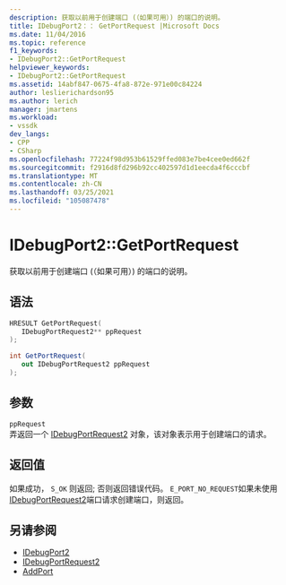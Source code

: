 ```yaml
---
description: 获取以前用于创建端口 (（如果可用）) 的端口的说明。
title: IDebugPort2：： GetPortRequest |Microsoft Docs
ms.date: 11/04/2016
ms.topic: reference
f1_keywords:
- IDebugPort2::GetPortRequest
helpviewer_keywords:
- IDebugPort2::GetPortRequest
ms.assetid: 14abf847-0675-4fa8-872e-971e00c84224
author: leslierichardson95
ms.author: lerich
manager: jmartens
ms.workload:
- vssdk
dev_langs:
- CPP
- CSharp
ms.openlocfilehash: 77224f98d953b61529ffed083e7be4cee0ed662f
ms.sourcegitcommit: f2916d8fd296b92cc402597d1d1eecda4f6cccbf
ms.translationtype: MT
ms.contentlocale: zh-CN
ms.lasthandoff: 03/25/2021
ms.locfileid: "105087478"
---
```

# <a name="idebugport2getportrequest"></a>IDebugPort2::GetPortRequest
获取以前用于创建端口 (（如果可用）) 的端口的说明。

## <a name="syntax"></a>语法

```cpp
HRESULT GetPortRequest( 
   IDebugPortRequest2** ppRequest
);
```

```csharp
int GetPortRequest( 
   out IDebugPortRequest2 ppRequest
);
```

## <a name="parameters"></a>参数
`ppRequest`\
弄返回一个 [IDebugPortRequest2](../../../extensibility/debugger/reference/idebugportrequest2.md) 对象，该对象表示用于创建端口的请求。

## <a name="return-value"></a>返回值
 如果成功， `S_OK` 则返回; 否则返回错误代码。  `E_PORT_NO_REQUEST`如果未使用[IDebugPortRequest2](../../../extensibility/debugger/reference/idebugportrequest2.md)端口请求创建端口，则返回。

## <a name="see-also"></a>另请参阅
- [IDebugPort2](../../../extensibility/debugger/reference/idebugport2.md)
- [IDebugPortRequest2](../../../extensibility/debugger/reference/idebugportrequest2.md)
- [AddPort](../../../extensibility/debugger/reference/idebugportsupplier2-addport.md)
